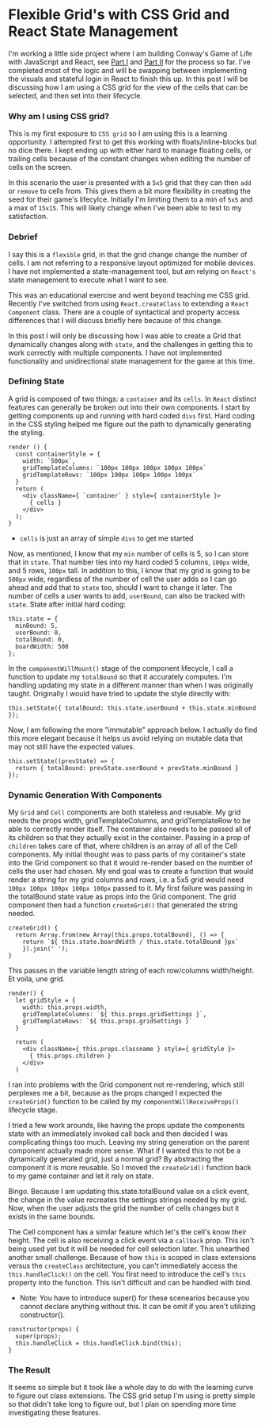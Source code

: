 # Flexible Grid's with CSS Grid and React State Management
I'm working a little side project where I am building Conway's Game of Life with JavaScript and React, see [Part I](https://medium.com/@MisteRussell/optimizing-conways-game-of-life-in-javascript-part-i-a237039e3d26) and [Part II](https://medium.com/@MisteRussell/optimizing-conways-game-of-life-in-javascript-part-ii-8cdbb1a972ab) for the process so far. I've completed most of the logic and will be swapping between implementing the visuals and stateful login in React to finish this up. In this post I will be discussing how I am using a CSS grid for the view of the cells that can be selected, and then set into their lifecycle.

### Why am I using CSS grid?
This is my first exposure to `CSS grid` so I am using this is a learning opportunity. I attempted first to get this working with floats/inline-blocks but no dice there. I kept ending up with either hard to manage floating cells, or trailing cells because of the constant changes when editing the number of cells on the screen.

In this scenario the user is presented with a `5x5` grid that they can then `add` or `remove` to cells from. This gives them a bit more flexibility in creating the seed for their game's lifecylce. Initially I'm limiting them to a min of `5x5` and a max of `15x15`. This will likely change when I've been able to test to my satisfaction.

### Debrief
I say this is a `flexible` grid, in that the grid change change the number of cells. I am not referring to a responsive layout optimized for mobile devices. I have not implemented a state-management tool, but am relying on `React's` state management to execute what I want to see.

This was an educational exercise and went beyond teaching me CSS grid. Recently I've switched from using `React.createClass` to extending a `React Component` class. There are a couple of syntactical and property access differences that I will discuss briefly here because of this change.

In this post I will only be discussing how I was able to create a Grid that dynamically changes along with `state`, and the challenges in getting this to work correctly with multiple components. I have not implemented functionality and unidirectional state management for the game at this time.

### Defining State
A grid is composed of two things: a `container` and its `cells`. In `React` distinct features can generally be broken out into their own components. I start by getting components up and running with hard coded `divs` first. Hard coding in the CSS styling helped me figure out the path to dynamically generating the styling.
```
render () {
  const containerStyle = {
    width: `500px`,
    gridTemplateColumns: `100px 100px 100px 100px 100px`
    gridTemplateRows: `100px 100px 100px 100px 100px`
  }
  return (
    <div className={ `container` } style={ containerStyle }>
      { cells }
    </div>
  );
}
```
- `cells` is just an array of simple `divs` to get me started

Now, as mentioned, I know that my `min` number of cells is 5, so I can store that in `state`. That number ties into my hard coded 5 columns, `100px` wide, and 5 rows, `100px` tall. In addition to this, I know that my grid is going to be `500px` wide, regardless of the number of cell the user adds so I can go ahead and add that to `state` too, should I want to change it later. The number of cells a user wants to add, `userBound`, can also be tracked with `state`. State after initial hard coding:
```
this.state = {
  minBound: 5,
  userBound: 0,
  totalBound: 0,
  boardWidth: 500
};
```
In the `componentWillMount()` stage of the component lifecycle, I call a function to update my `totalBound` so that it accurately computes. I'm handling updating my state in a different manner than when I was originally taught. Originally I would have tried to update the style directly with:
```
this.setState({ totalBound: this.state.userBound + this.state.minBound });
```
Now, I am following the more "immutable" approach below. I actually do find this more elegant because it helps us avoid relying on mutable data that may not still have the expected values.
```
this.setState((prevState) => {
  return { totalBound: prevState.userBound + prevState.minBound }
});
```
### Dynamic Generation With Components
My `Grid` and `Cell` components are both stateless and reusable. My grid needs the props width, gridTemplateColumns, and gridTemplateRow to be able to correctly render itself. The container also needs to be passed all of its children so that they actually exist in the container. Passing in a prop of `children` takes care of that, where children is an array of all of the Cell components. My initial thought was to pass parts of my container's state into the Grid component so that it would re-render based on the number of cells the user had chosen. My end goal was to create a function that would render a string for my grid columns and rows, i.e. a 5x5 grid would need `100px 100px 100px 100px 100px` passed to it. My first failure was passing in the totalBound state value as props into the Grid component. The grid component then had a function `createGrid()` that generated the string needed.
```
createGrid() {
  return Array.from(new Array(this.props.totalBound), () => {
    return `${ this.state.boardWidth / this.state.totalBound }px`
    }).join(' ');
}
```

This passes in the variable length string of each row/columns width/height. Et voila, une grid.
```
render() {
  let gridStyle = {
    width: this.props.width,
    gridTemplateColumns: `${ this.props.gridSettings }`,
    gridTemplateRows: `${ this.props.gridSettings }`
  }

  return (
    <div className={ this.props.classname } style={ gridStyle }>
      { this.props.children }
    </div>
  )
```
I ran into problems with the Grid component not re-rendering, which still perplexes me a bit, because as the props changed I expected the `createGrid()` function to be called by my `componentWillReceiveProps()` lifecycle stage. 

I tried a few work arounds, like having the props update the components state with an immediately invoked call back and then decided I was complicating things too much. Leaving my string generation on the parent component actually made more sense. What if I wanted this to not be a dynamically generated grid, just a normal grid? By abstracting the component it is more reusable. So I moved the `createGrid()` function back to my game container and let it rely on state.

Bingo. Because I am updating this.state.totalBound value on a click event, the change in the value recreates the settings strings needed by my grid. Now, when the user adjusts the grid the number of cells changes but it exists in the same bounds.

The Cell component has a similar feature which let's the cell's know their height. The cell is also receiving a click event via a `callback` prop. This isn't being used yet but it will be needed for cell selection later. This unearthed another small challenge. Because of how `this` is scoped in class extensions versus the `createClass` architecture, you can't immediately access the `this.handleClick()` on the cell. You first need to introduce the cell's `this` property into the function. This isn't difficult and can be handled with bind.
- Note: You have to introduce super() for these scenearios because you cannot declare anything without this. It can be omit if you aren't utilizing constructor().

```
constructor(props) {
  super(props);
  this.handleClick = this.handleClick.bind(this);
}
```
### The Result
It seems so simple but it took like a whole day to do with the learning curve to figure out class extensions. The CSS grid setup I'm using is pretty simple so that didn't take long to figure out, but I plan on spending more time investigating these features.
